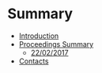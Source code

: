 # Summary

* [Introduction](README.md)
* [Proceedings Summary](./proceedings/README.md)
    * [22/02/2017](./proceedings/2017/02/22/proceedings.md)
* [Contacts](./contacts/contacts.md)
